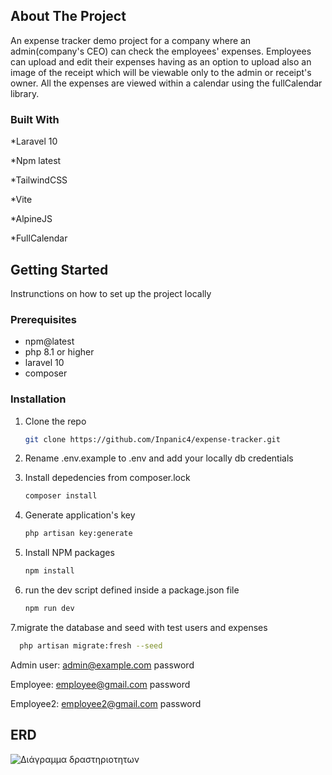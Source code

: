 <!-- ABOUT THE PROJECT -->
## About The Project

An expense tracker demo project for a company where an admin(company's CEO) can check the employees' expenses. Employees can upload and edit their expenses having as an option to upload also an image of the receipt which will be viewable only to the admin or receipt's owner. All the expenses are viewed within a calendar using the fullCalendar library.



### Built With

*Laravel 10

*Npm latest

*TailwindCSS

*Vite

*AlpineJS

*FullCalendar

<!-- GETTING STARTED -->
## Getting Started

Instrunctions on how to set up the project locally

### Prerequisites

* npm@latest
* php 8.1 or higher
* laravel 10
* composer 

### Installation




1. Clone the repo
   ```sh
   git clone https://github.com/Inpanic4/expense-tracker.git
   ```
   
2. Rename .env.example to .env and add your locally db credentials

3. Install depedencies from composer.lock   
     ```sh
   composer install
   ```
   
4. Generate application's key
    ```sh 
    php artisan key:generate
    ```
    
5. Install NPM packages
   ```sh
   npm install
   ```
6. run the dev script defined inside a package.json file
     ```sh
   npm run dev
   ```
   
7.migrate the database and seed with test users and expenses
  ```sh
    php artisan migrate:fresh --seed
   ```
   
   
Admin user:
admin@example.com
password

Employee:
employee@gmail.com
password

Employee2:
employee2@gmail.com
password


## ERD

![Διάγραμμα δραστηριοτητων](https://user-images.githubusercontent.com/36853896/225879610-7baee3f2-a522-4c08-8ecd-02a857c8287d.png)

